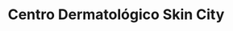 ---
title: "Centro Dermatológico Skin City"
url: /zapopan/centro-dermatologico-skin-city/
shop: cosméticos
---